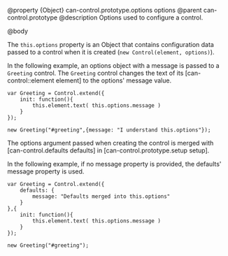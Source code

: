 @property {Object} can-control.prototype.options options
@parent can-control.prototype
@description Options used to configure a control.

@body

The `this.options` property is an Object that contains
configuration data passed to a control when it is
created (`new Control(element, options)`).

In the following example, an options object with
a message is passed to a `Greeting` control. The
`Greeting` control changes the text of its [can-control::element element]
to the options' message value.

	var Greeting = Control.extend({
		init: function(){
			this.element.text( this.options.message )
		}
	});

	new Greeting("#greeting",{message: "I understand this.options"});

The options argument passed when creating the control
is merged with [can-control.defaults defaults] in
[can-control.prototype.setup setup].

In the following example, if no message property is provided,
the defaults' message property is used.

	var Greeting = Control.extend({
		defaults: {
			message: "Defaults merged into this.options"
		}
	},{
		init: function(){
			this.element.text( this.options.message )
		}
	});

	new Greeting("#greeting");
